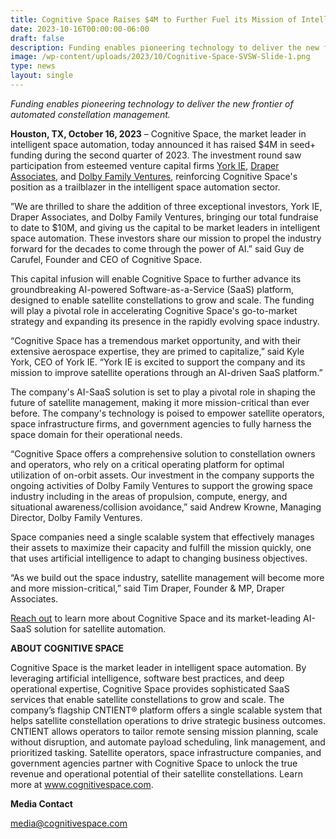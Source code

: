```yaml
---
title: Cognitive Space Raises $4M to Further Fuel its Mission of Intelligent Space Automation
date: 2023-10-16T00:00:00-06:00
draft: false
description: Funding enables pioneering technology to deliver the new frontier of automated
image: /wp-content/uploads/2023/10/Cognitive-Space-SVSW-Slide-1.png
type: news
layout: single
---
```


*Funding enables pioneering technology to deliver the new frontier of automated constellation management.*

**Houston, TX, October 16, 2023** – Cognitive Space, the market leader in intelligent space automation, today announced it has raised $4M in seed+ funding during the second quarter of 2023. The investment round saw participation from esteemed venture capital firms [York IE](https://york.ie/), [Draper Associates](https://www.draper.vc/), and [Dolby Family Ventures](http://www.dolbyventures.com/), reinforcing Cognitive Space's position as a trailblazer in the intelligent space automation sector.

”We are thrilled to share the addition of three exceptional investors, York IE, Draper Associates, and Dolby Family Ventures, bringing our total fundraise to date to $10M, and giving us the capital to be market leaders in intelligent space automation. These investors share our mission to propel the industry forward for the decades to come through the power of AI.” said Guy de Carufel, Founder and CEO of Cognitive Space.

This capital infusion will enable Cognitive Space to further advance its groundbreaking AI-powered Software-as-a-Service (SaaS) platform, designed to enable satellite constellations to grow and scale. The funding will play a pivotal role in accelerating Cognitive Space's go-to-market strategy and expanding its presence in the rapidly evolving space industry.

“Cognitive Space has a tremendous market opportunity, and with their extensive aerospace expertise, they are primed to capitalize,” said Kyle York, CEO of York IE. “York IE is excited to support the company and its mission to improve satellite operations through an AI-driven SaaS platform.”

The company's AI-SaaS solution is set to play a pivotal role in shaping the future of satellite management, making it more mission-critical than ever before. The company's technology is poised to empower satellite operators, space infrastructure firms, and government agencies to fully harness the space domain for their operational needs.

“Cognitive Space offers a comprehensive solution to constellation owners and operators, who rely on a critical operating platform for optimal utilization of on-orbit assets. Our investment in the company supports the ongoing activities of Dolby Family Ventures to support the growing space industry including in the areas of propulsion, compute, energy, and situational awareness/collision avoidance,” said Andrew Krowne, Managing Director, Dolby Family Ventures.

Space companies need a single scalable system that effectively manages their assets to maximize their capacity and fulfill the mission quickly, one that uses artificial intelligence to adapt to changing business objectives.

“As we build out the space industry, satellite management will become more and more mission-critical,” said Tim Draper, Founder & MP, Draper Associates.

[Reach out](/contact/) to learn more about Cognitive Space and its market-leading AI-SaaS solution for satellite automation.

**ABOUT COGNITIVE SPACE**

Cognitive Space is the market leader in intelligent space automation. By leveraging artificial intelligence, software best practices, and deep operational expertise, Cognitive Space provides sophisticated SaaS services that enable satellite constellations to grow and scale. The company’s flagship CNTIENT® platform offers a single scalable system that helps satellite constellation operations to drive strategic business outcomes. CNTIENT allows operators to tailor remote sensing mission planning, scale without disruption, and automate payload scheduling, link management, and prioritized tasking. Satellite operators, space infrastructure companies, and government agencies partner with Cognitive Space to unlock the true revenue and operational potential of their satellite constellations. Learn more at www.cognitivespace.com.




**Media Contact**

media@cognitivespace.com
